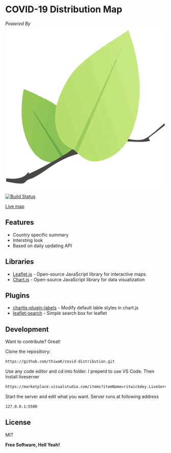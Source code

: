 
# __COVID-19 Distribution Map__


_Powered By_
<img width="600" src="https://raw.githubusercontent.com/thiwaK/covid-distribution/d58bc7bfd66e56cb2ca4ae17e83b610d00a69ea8/src/images/leaflet.png" alt="Leaflet" />
</br></br>
[![Build Status](https://travis-ci.org/joemccann/dillinger.svg?branch=master)](https://travis-ci.org/joemccann/dillinger)

[Live map]


## Features

- Country specific summary
- Intersting look
- Based on daily updating API


## Libraries
- [Leaflet.js] - Open-source JavaScript library for interactive maps. 
- [Chart.js] - Open-source JavaScript library for data visualization

## Plugins
- [chartjs-plugin-labels] - Modify default lable styles in chart.js
- [leaflet-search] - Simple search box for leaflet

## Development

Want to contribute? Great!

Clone the repositiory:
```sh
https://github.com/thiwaK/covid-distribution.git
```

Use any code editor and cd into folder. I preperd to use VS Code.
Then install liveserver
```sh
https://marketplace.visualstudio.com/items?itemName=ritwickdey.LiveServer
```

Start the server and edit what you want. Server runs at following address
```sh
127.0.0.1:5500
```

## License

MIT

**Free Software, Hell Yeah!**


   [Chart.js]: <https://www.chartjs.org/>
   [Leaflet.js]: <https://leafletjs.com/>
   [chartjs-plugin-labels]: <https://github.com/emn178/chartjs-plugin-labels>
   [leaflet-search]:<https://github.com/stefanocudini/leaflet-search>
   [Live map]:<https://thiwak.github.io/covid-distribution/>
